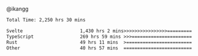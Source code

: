 @ikangg
<!--START_SECTION:waka-->

```txt
Total Time: 2,250 hrs 30 mins

Svelte                     1,430 hrs 2 mins>>>>>>>>>>>>>>>>=========   62.41 %
TypeScript                 269 hrs 59 mins >>>======================   11.78 %
Rust                       49 hrs 11 mins  >========================   02.15 %
Other                      40 hrs 57 mins  =========================   01.79 %
```

<!--END_SECTION:waka-->
